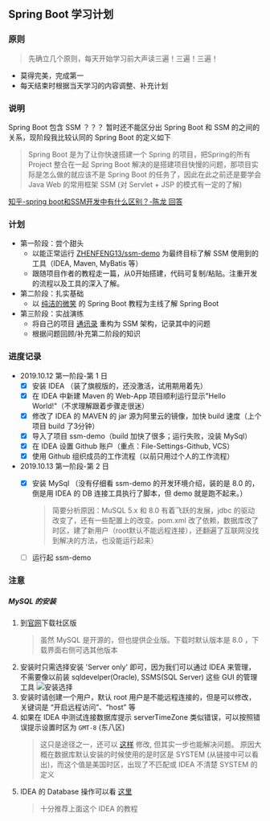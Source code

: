 ## Spring Boot 学习计划

### 原则
> 先确立几个原则，每天开始学习前大声读三遍！三遍！三遍！
- 莫得完美，完成第一
- 每天结束时根据当天学习的内容调整、补充计划

### 说明
Spring Boot 包含 SSM ？？？
暂时还不能区分出 Spring Boot 和 SSM 的之间的关系，现阶段我比较认同的 Spring Boot 的定义如下
> Spring Boot 是为了让你快速搭建一个 Spring 的项目，把Spring的所有 Project 整合在一起
Spring Boot 解决的是搭建项目快慢的问题，那项目实际是怎么做的就应该不是 Spring Boot 的任务了，因此在此之前还是要学会 Java Web 的常用框架 SSM (对 Servlet + JSP 的模式有一定的了解)

[知乎-spring boot和SSM开发中有什么区别？-陈龙 回答](https://www.zhihu.com/question/284488830/answer/618290880)

### 计划
- 第一阶段：尝个甜头
    - 以能正常运行 [ZHENFENG13/ssm-demo](https://github.com/ZHENFENG13/ssm-demo) 为最终目标了解 SSM 使用到的工具（IDEA, Maven, MyBatis 等）
    - 跟随项目作者的教程走一篇，从0开始搭建，代码可复制/粘贴。注重开发的流程以及工具的深入了解。
- 第二阶段：扎实基础
    - 以 [纯洁的微笑](http://www.ityouknow.com/spring-boot.html) 的 Spring Boot 教程为主线了解 Spring Boot
- 第三阶段：实战演练
    - 将自己的项目 [通讯录](https://github.com/Tindoc/AddressBook) 重构为 SSM 架构，记录其中的问题
    - 根据问题回顾/补充第二阶段的知识

### 进度记录
- 2019.10.12 第一阶段-第 1 日
    - [x] 安装 IDEA （装了旗舰版的，还没激活，试用期用着先）
    - [x] 在 IDEA 中新建 Maven 的 Web-App 项目顺利运行显示"Hello World!"（不求理解跟着步骤走很迷）
    - [x] 修改了 IDEA 的 MAVEN 的 jar 源为阿里云的镜像，加快 build 速度（上个项目 build 了3分钟）
    - [x] 导入了项目 ssm-demo（build 加快了很多；运行失败，没装 MySql）
    - [x] 在 IDEA 设置 Github 账户（重点：File-Settings-Github, VCS）
    - [x] 使用 Github 组织成员的工作流程（以前只用过个人的工作流程）
- 2019.10.13 第一阶段-第 2 日
    - [x] 安装 MySql （没有仔细看 ssm-demo 的开发环境介绍，装的是 8.0 的，倒是用 IDEA 的 DB 连接工具执行了脚本，但 demo 就是跑不起来。）
    
        > 简要分析原因：MuSQL 5.x 和 8.0 有着飞跃的发展，jdbc 的驱动改变了，还有一些配置上的改变。pom.xml 改了依赖，数据库改了时区，建了新用户（root默认不能远程连接），还翻遍了互联网没找到解决的方法，也没能运行起来）
    - [ ] 运行起 ssm-demo
    
### 注意
##### MySQL 的安装
1. 到[官网](https://dev.mysql.com/downloads/)下载社区版
    > 虽然 MySQL 是开源的，但也提供企业版。下载时默认版本是 8.0 ，下载界面右侧可选其他版本
2. 安装时只需选择安装 'Server only' 即可，因为我们可以通过 IDEA 来管理，不需要像以前装 sqldevelper(Oracle), SSMS(SQL Server) 这些 GUI 的管理工具
    ![安装选择](./img/installSel.png)
3. 安装时请创建一个用户，默认 root 用户是不能远程连接的，但是可以修改，关键词是 “开启远程访问”、“host” 等
4. 如果在 IDEA 中测试连接数据库提示 serverTimeZone 类似错误，可以按照错误提示设置时区为 `GMT-8` (东八区)
    > 这只是途径之一，还可以 [这样](https://blog.csdn.net/cy12306/article/details/97259049) 修改, 但其实一步也能解决问题。
    原因大概在数据库默认安装的时候使用的是时区是 SYSTEM (从链接中可以看出)，而这个值是美国时区，出现了不匹配或 IDEA 不清楚 SYSTEM 的定义
5. IDEA 的 Database 操作可以看 [这里](https://github.com/judasn/IntelliJ-IDEA-Tutorial/blob/master/database-introduce.md)
    > 十分推荐上面这个 IDEA 的教程 